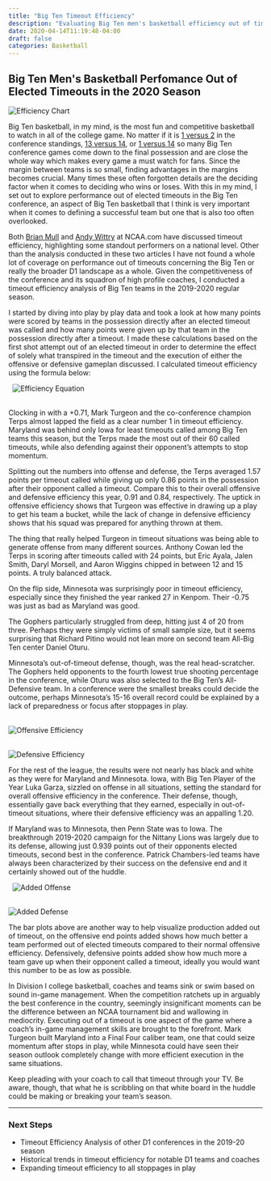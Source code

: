 ```yaml
---
title: "Big Ten Timeout Efficiency"
description: "Evaluating Big Ten men's basketball efficiency out of timeouts"
date: 2020-04-14T11:19:48-04:00
draft: false
categories: Basketball
--- 
```


## Big Ten Men's Basketball Perfomance Out of Elected Timeouts in the 2020 Season

![Efficiency Chart](https://i.imgur.com/V7KoRd6.png)

Big Ten basketball, in my mind, is the most fun and competitive basketball to watch in all of the college game. No matter if it is [1 versus 2](https://www.youtube.com/watch?v=TXsP9Ek0Djw) in the conference standings, [13 versus 14](https://www.youtube.com/watch?v=USzc4oXRydE&feature=onebox), or [1 versus 14](https://www.youtube.com/watch?v=Tkee28WKnCk&feature=onebox) so many Big Ten conference games come down to the final possession and are close the whole way which makes every game a must watch for fans. Since the margin between teams is so small, finding advantages in the margins becomes crucial. Many times these often forgotten details are the deciding factor when it comes to deciding who wins or loses. With this in my mind, I set out to explore performance out of elected timeouts in the Big Ten conference, an aspect of Big Ten basketball that I think is very important when it comes to defining a successful team but one that is also too often overlooked.

Both [Brian Mull](https://www.ncaa.com/news/basketball-men/article/2017-02-03/college-basketball-how-teams-win-scoring-battle-after-timeout) and [Andy Wittry](https://wwwcache.ncaa.com/news/basketball-men/article/2019-12-17/how-good-some-top-mens-basketball-teams-are-after-timeout) at NCAA.com have discussed timeout efficiency, highlighting some standout performers on a national level. Other than the analysis conducted in these two articles I have not found a whole lot of coverage on performance out of timeouts concerning the Big Ten or really the broader D1 landscape as a whole. Given the competitiveness of the conference and its squadron of high profile coaches, I conducted a timeout efficiency analysis of Big Ten teams in the 2019-2020 regular season. 

I started by diving into play by play data and took a look at how many points were scored by teams in the possession directly after an elected timeout was called and how many points were given up by that team in the possession directly after a timeout. I made these calculations based on the first shot attempt out of an elected timeout in order to determine the effect of solely what transpired in the timeout and the execution of either the offensive or defensive gameplan discussed. I calculated timeout efficiency using the formula below:

&nbsp;
![Efficiency Equation](https://i.imgur.com/lA4WM8U.png)  
&nbsp;

Clocking in with a +0.71, Mark Turgeon and the co-conference champion Terps almost lapped the field as a clear number 1 in timeout efficiency. Maryland was behind only Iowa for least timeouts called among Big Ten teams this season, but the Terps made the most out of their 60 called timeouts, while also defending against their opponent’s attempts to stop momentum.

Splitting out the numbers into offense and defense, the Terps averaged 1.57 points per timeout called while giving up only 0.86 points in the possession after their opponent called a timeout. Compare this to their overall offensive and defensive efficiency this year, 0.91 and 0.84, respectively. The uptick in offensive efficiency shows that Turgeon was effective in drawing up a play to get his team a bucket, while the lack of change in defensive efficiency shows that his squad was prepared for anything thrown at them. 

The thing that really helped Turgeon in timeout situations was being able to generate offense from many different sources. Anthony Cowan led the Terps in scoring after timeouts called with 24 points, but Eric Ayala, Jalen Smith, Daryl Morsell, and Aaron Wiggins chipped in between 12 and 15 points. A truly balanced attack.

On the flip side, Minnesota was surprisingly poor in timeout efficiency, especially since they finished the year ranked 27 in Kenpom. Their -0.75 was just as bad as Maryland was good. 

The Gophers particularly struggled from deep, hitting just 4 of 20 from three. Perhaps they were simply victims of small sample size, but it seems surprising that Richard Pitino would not lean more on second team All-Big Ten center Daniel Oturu. 

Minnesota’s out-of-timeout defense, though, was the real head-scratcher. The Gophers held opponents to the fourth lowest true shooting percentage in the conference, while Oturu was also selected to the Big Ten’s All-Defensive team. In a conference were the smallest breaks could decide the outcome, perhaps Minnesota’s 15-16 overall record could be explained by a lack of preparedness or focus after stoppages in play.

&nbsp;  
![Offensive Efficiency](https://i.imgur.com/QUKDMl2.png)

&nbsp;  
![Defensive Efficiency](https://i.imgur.com/qmxcAhh.png)

For the rest of the league, the results were not nearly has black and white as they were for Maryland and Minnesota. Iowa, with Big Ten Player of the Year Luka Garza, sizzled on offense in all situations, setting the standard for overall offensive efficiency in the conference. Their defense, though, essentially gave back everything that they earned, especially in out-of-timeout situations, where their defensive efficiency was an appalling 1.20. 

If Maryland was to Minnesota, then Penn State was to Iowa. The breakthrough 2019-2020 campaign for the Nittany Lions was largely due to its defense, allowing just 0.939 points out of their opponents elected timeouts, second best in the conference. Patrick Chambers-led teams have always been characterized by their success on the defensive end and it certainly showed out of the huddle.

&nbsp;
![Added Offense](https://i.imgur.com/sK4l9Ly.png)

&nbsp;  
![Added Defense](https://i.imgur.com/2gmMJd7.png)

The bar plots above are another way to help visualize production added out of timeout, on the offensive end points added shows how much better a team performed out of elected timeouts compared to their normal offensive efficiency. Defensively, defensive points added show how much more a team gave up when their opponent called a timeout, ideally you would want this number to be as low as possible.

In Division I college basketball, coaches and teams sink or swim based on sound in-game management. When the competition ratchets up in arguably the best conference in the country, seemingly insignificant moments can be the difference between an NCAA tournament bid and wallowing in mediocrity. Executing out of a timeout is one aspect of the game where a coach’s in-game management skills are brought to the forefront. Mark Turgeon built Maryland into a Final Four caliber team, one that could seize momentum after stops in play, while Minnesota could have seen their season outlook completely change with more efficient execution in the same situations.

Keep pleading with your coach to call that timeout through your TV. Be aware, though, that what he is scribbling on that white board in the huddle could be making or breaking your team’s season.

----------------------------------------------------------------------------------------------------------------------------------------------

### Next Steps

- Timeout Efficiency Analysis of other D1 conferences in the 2019-20 season
- Historical trends in timeout efficiency for notable D1 teams and coaches
- Expanding timeout efficiency to all stoppages in play

&nbsp;